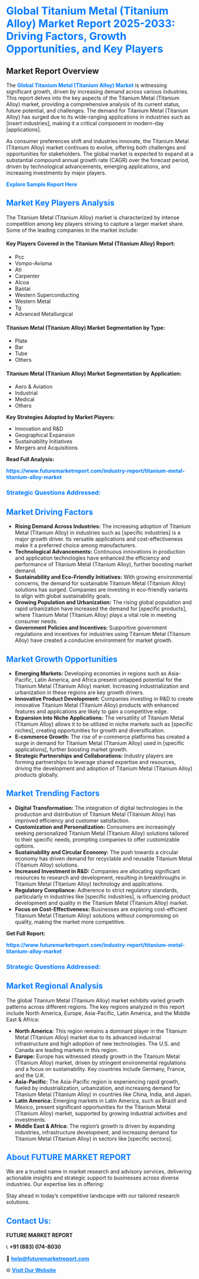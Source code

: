 <h1 style="color: #007BFF;">Global Titanium Metal (Titanium Alloy) Market Report 2025-2033: Driving Factors, Growth Opportunities, and Key Players</h1>

<section id="overview">
<h2>Market Report Overview</h2>
<p>The <a href="https://www.futuremarketreport.com/industry-report/titanium-metal-titanium-alloy-market" style="color: #007BFF; text-decoration: none;"><strong>Global Titanium Metal (Titanium Alloy) Market</strong></a> is witnessing significant growth, driven by increasing demand across various industries. This report delves into the key aspects of the Titanium Metal (Titanium Alloy) market, providing a comprehensive analysis of its current status, future potential, and challenges. The demand for Titanium Metal (Titanium Alloy) has surged due to its wide-ranging applications in industries such as [insert industries], making it a critical component in modern-day [applications].</p>
<p>As consumer preferences shift and industries innovate, the Titanium Metal (Titanium Alloy) market continues to evolve, offering both challenges and opportunities for stakeholders. The global market is expected to expand at a substantial compound annual growth rate (CAGR) over the forecast period, driven by technological advancements, emerging applications, and increasing investments by major players.</p>
</section>

<section id="overview">
<p><a href="https://www.futuremarketreport.com/request-sample/reportId=30221" style="color: #007BFF; text-decoration: none;"><strong>Explore Sample Report Here</strong></a></p>
</section>

<section id="key-players">
<h2 style="color: #007BFF;">Market Key Players Analysis</h2>
<p>The Titanium Metal (Titanium Alloy) market is characterized by intense competition among key players striving to capture a larger market share. Some of the leading companies in the market include:</p>
<h4>Key Players Covered in the Titanium Metal (Titanium Alloy) Report:</h4>
<ul><li>Pcc</li><li>Vsmpo-Avisma</li><li>Ati</li><li>Carpenter</li><li>Alcoa</li><li>Baotai</li><li>Western Superconducting</li><li>Western Metal</li><li>Tg</li><li>Advanced Metallurgical</li></ul>
<h4>Titanium Metal (Titanium Alloy) Market Segmentation by Type:</h4>
<ul><li>Plate</li><li>Bar</li><li>Tube</li><li>Others</li></ul>

<h4>Titanium Metal (Titanium Alloy) Market Segmentation by Application:</h4>
<ul><li>Aero &amp; Aviation</li><li>Industrial</li><li>Medical</li><li>Others</li></ul>
<p><strong>Key Strategies Adopted by Market Players:</strong></p>
<ul>
<li>Innovation and R&D</li>
<li>Geographical Expansion</li>
<li>Sustainability Initiatives</li>
<li>Mergers and Acquisitions</li>
</ul>
</section>

<section>
<p><strong>Read Full Analysis: </strong></p><a href="https://www.futuremarketreport.com/industry-report/titanium-metal-titanium-alloy-market" style="color: #007BFF; text-decoration: none;"><strong>https://www.futuremarketreport.com/industry-report/titanium-metal-titanium-alloy-market</strong></a>
<h3 style="color: #007BFF;">Strategic Questions Addressed:</h3>
</section>

<section id="driving-factors">
<h2 style="color: #007BFF;">Market Driving Factors</h2>
<ul>
<li><strong>Rising Demand Across Industries:</strong> The increasing adoption of Titanium Metal (Titanium Alloy) in industries such as [specific industries] is a major growth driver. Its versatile applications and cost-effectiveness make it a preferred choice among manufacturers.</li>
<li><strong>Technological Advancements:</strong> Continuous innovations in production and application technologies have enhanced the efficiency and performance of Titanium Metal (Titanium Alloy), further boosting market demand.</li>
<li><strong>Sustainability and Eco-Friendly Initiatives:</strong> With growing environmental concerns, the demand for sustainable Titanium Metal (Titanium Alloy) solutions has surged. Companies are investing in eco-friendly variants to align with global sustainability goals.</li>
<li><strong>Growing Population and Urbanization:</strong> The rising global population and rapid urbanization have increased the demand for [specific products], where Titanium Metal (Titanium Alloy) plays a vital role in meeting consumer needs.</li>
<li><strong>Government Policies and Incentives:</strong> Supportive government regulations and incentives for industries using Titanium Metal (Titanium Alloy) have created a conducive environment for market growth.</li>
</ul>
</section>

<section id="growth-opportunities">
<h2 style="color: #007BFF;">Market Growth Opportunities</h2>
<ul>
<li><strong>Emerging Markets:</strong> Developing economies in regions such as Asia-Pacific, Latin America, and Africa present untapped potential for the Titanium Metal (Titanium Alloy) market. Increasing industrialization and urbanization in these regions are key growth drivers.</li>
<li><strong>Innovative Product Development:</strong> Companies investing in R&D to create innovative Titanium Metal (Titanium Alloy) products with enhanced features and applications are likely to gain a competitive edge.</li>
<li><strong>Expansion into Niche Applications:</strong> The versatility of Titanium Metal (Titanium Alloy) allows it to be utilized in niche markets such as [specific niches], creating opportunities for growth and diversification.</li>
<li><strong>E-commerce Growth:</strong> The rise of e-commerce platforms has created a surge in demand for Titanium Metal (Titanium Alloy) used in [specific applications], further boosting market growth.</li>
<li><strong>Strategic Partnerships and Collaborations:</strong> Industry players are forming partnerships to leverage shared expertise and resources, driving the development and adoption of Titanium Metal (Titanium Alloy) products globally.</li>
</ul>
</section>

<section id="trending-factors">
<h2 style="color: #007BFF;">Market Trending Factors</h2>
<ul>
<li><strong>Digital Transformation:</strong> The integration of digital technologies in the production and distribution of Titanium Metal (Titanium Alloy) has improved efficiency and customer satisfaction.</li>
<li><strong>Customization and Personalization:</strong> Consumers are increasingly seeking personalized Titanium Metal (Titanium Alloy) solutions tailored to their specific needs, prompting companies to offer customizable options.</li>
<li><strong>Sustainability and Circular Economy:</strong> The push towards a circular economy has driven demand for recyclable and reusable Titanium Metal (Titanium Alloy) solutions.</li>
<li><strong>Increased Investment in R&D:</strong> Companies are allocating significant resources to research and development, resulting in breakthroughs in Titanium Metal (Titanium Alloy) technology and applications.</li>
<li><strong>Regulatory Compliance:</strong> Adherence to strict regulatory standards, particularly in industries like [specific industries], is influencing product development and quality in the Titanium Metal (Titanium Alloy) market.</li>
<li><strong>Focus on Cost-Effectiveness:</strong> Businesses are exploring cost-efficient Titanium Metal (Titanium Alloy) solutions without compromising on quality, making the market more competitive.</li>
</ul>
</section>

<section>
<p><strong>Get Full Report: </strong></p><a href="https://www.futuremarketreport.com/industry-report/titanium-metal-titanium-alloy-market" style="color: #007BFF; text-decoration: none;"><strong>https://www.futuremarketreport.com/industry-report/titanium-metal-titanium-alloy-market</strong></a>
<h3 style="color: #007BFF;">Strategic Questions Addressed:</h3>
</section>


<section id="regional-analysis">
<h2 style="color: #007BFF;">Market Regional Analysis</h2>
<p>The global Titanium Metal (Titanium Alloy) market exhibits varied growth patterns across different regions. The key regions analyzed in this report include North America, Europe, Asia-Pacific, Latin America, and the Middle East & Africa:</p>
<ul>
<li><strong>North America:</strong> This region remains a dominant player in the Titanium Metal (Titanium Alloy) market due to its advanced industrial infrastructure and high adoption of new technologies. The U.S. and Canada are leading markets in this region.</li>
<li><strong>Europe:</strong> Europe has witnessed steady growth in the Titanium Metal (Titanium Alloy) market, driven by stringent environmental regulations and a focus on sustainability. Key countries include Germany, France, and the U.K.</li>
<li><strong>Asia-Pacific:</strong> The Asia-Pacific region is experiencing rapid growth, fueled by industrialization, urbanization, and increasing demand for Titanium Metal (Titanium Alloy) in countries like China, India, and Japan.</li>
<li><strong>Latin America:</strong> Emerging markets in Latin America, such as Brazil and Mexico, present significant opportunities for the Titanium Metal (Titanium Alloy) market, supported by growing industrial activities and investments.</li>
<li><strong>Middle East & Africa:</strong> The region’s growth is driven by expanding industries, infrastructure development, and increasing demand for Titanium Metal (Titanium Alloy) in sectors like [specific sectors].</li>
</ul>
</section>

<footer>
<h2 style="color: #007BFF;">About FUTURE MARKET REPORT</h2>
<p>We are a trusted name in market research and advisory services, delivering actionable insights and strategic support to businesses across diverse industries. Our expertise lies in offering:</p>

<p>Stay ahead in today’s competitive landscape with our tailored research solutions.</p>

<h2 style="color: #007BFF;">Contact Us:</h2>
<p><strong>FUTURE MARKET REPORT</strong></p>
<p>📞 <strong>+91 (883) 074-8030</strong></p>
<p>📧 <strong><a href="mailto:help@futuremarketreport.com" style="color: #007BFF;">help@futuremarketreport.com</a></strong></p>
<p>🌐 <strong><a href="https://www.futuremarketreport.com/" style="color: #007BFF;">Visit Our Website</a></strong></p>
</footer>